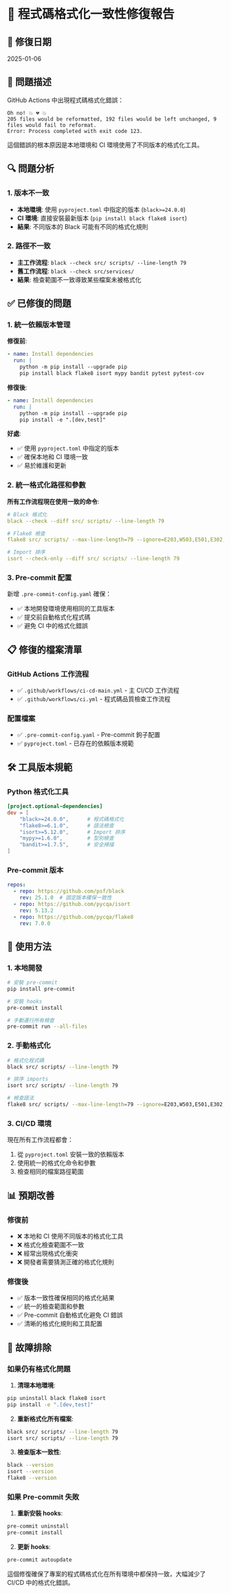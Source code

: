 # 🔧 程式碼格式化一致性修復報告

## 📅 修復日期
2025-01-06

## 🚨 問題描述

GitHub Actions 中出現程式碼格式化錯誤：

```
Oh no! 💥 💔 💥
205 files would be reformatted, 192 files would be left unchanged, 9 files would fail to reformat.
Error: Process completed with exit code 123.
```

這個錯誤的根本原因是本地環境和 CI 環境使用了不同版本的格式化工具。

## 🔍 問題分析

### 1. **版本不一致**
- **本地環境**: 使用 `pyproject.toml` 中指定的版本 (`black>=24.0.0`)
- **CI 環境**: 直接安裝最新版本 (`pip install black flake8 isort`)
- **結果**: 不同版本的 Black 可能有不同的格式化規則

### 2. **路徑不一致**
- **主工作流程**: `black --check src/ scripts/ --line-length 79`
- **舊工作流程**: `black --check src/services/`
- **結果**: 檢查範圍不一致導致某些檔案未被格式化

## ✅ 已修復的問題

### 1. **統一依賴版本管理**

**修復前**:
```yaml
- name: Install dependencies
  run: |
    python -m pip install --upgrade pip
    pip install black flake8 isort mypy bandit pytest pytest-cov
```

**修復後**:
```yaml
- name: Install dependencies
  run: |
    python -m pip install --upgrade pip
    pip install -e ".[dev,test]"
```

**好處**:
- ✅ 使用 `pyproject.toml` 中指定的版本
- ✅ 確保本地和 CI 環境一致
- ✅ 易於維護和更新

### 2. **統一格式化路徑和參數**

**所有工作流程現在使用一致的命令**:
```yaml
# Black 格式化
black --check --diff src/ scripts/ --line-length 79

# Flake8 檢查
flake8 src/ scripts/ --max-line-length=79 --ignore=E203,W503,E501,E302,W391

# Import 排序
isort --check-only --diff src/ scripts/ --line-length 79
```

### 3. **Pre-commit 配置**
新增 `.pre-commit-config.yaml` 確保：
- ✅ 本地開發環境使用相同的工具版本
- ✅ 提交前自動格式化程式碼
- ✅ 避免 CI 中的格式化錯誤

## 📋 修復的檔案清單

### GitHub Actions 工作流程
- ✅ `.github/workflows/ci-cd-main.yml` - 主 CI/CD 工作流程
- ✅ `.github/workflows/ci.yml` - 程式碼品質檢查工作流程

### 配置檔案
- ✅ `.pre-commit-config.yaml` - Pre-commit 鉤子配置
- ✅ `pyproject.toml` - 已存在的依賴版本規範

## 🛠️ 工具版本規範

### Python 格式化工具
```toml
[project.optional-dependencies]
dev = [
    "black>=24.0.0",      # 程式碼格式化
    "flake8>=6.1.0",      # 語法檢查
    "isort>=5.12.0",      # Import 排序
    "mypy>=1.6.0",        # 型別檢查
    "bandit>=1.7.5",      # 安全掃描
]
```

### Pre-commit 版本
```yaml
repos:
  - repo: https://github.com/psf/black
    rev: 25.1.0  # 固定版本確保一致性
  - repo: https://github.com/pycqa/isort
    rev: 5.13.2
  - repo: https://github.com/pycqa/flake8
    rev: 7.0.0
```

## 🚀 使用方法

### 1. **本地開發**
```bash
# 安裝 pre-commit
pip install pre-commit

# 安裝 hooks
pre-commit install

# 手動運行所有檢查
pre-commit run --all-files
```

### 2. **手動格式化**
```bash
# 格式化程式碼
black src/ scripts/ --line-length 79

# 排序 imports
isort src/ scripts/ --line-length 79

# 檢查語法
flake8 src/ scripts/ --max-line-length=79 --ignore=E203,W503,E501,E302,W391
```

### 3. **CI/CD 環境**
現在所有工作流程都會：
1. 從 `pyproject.toml` 安裝一致的依賴版本
2. 使用統一的格式化命令和參數
3. 檢查相同的檔案路徑範圍

## 📊 預期改善

### 修復前
- ❌ 本地和 CI 使用不同版本的格式化工具
- ❌ 格式化檢查範圍不一致
- ❌ 經常出現格式化衝突
- ❌ 開發者需要猜測正確的格式化規則

### 修復後
- ✅ 版本一致性確保相同的格式化結果
- ✅ 統一的檢查範圍和參數
- ✅ Pre-commit 自動格式化避免 CI 錯誤
- ✅ 清晰的格式化規則和工具配置

## 🔧 故障排除

### 如果仍有格式化問題

1. **清理本地環境**:
```bash
pip uninstall black flake8 isort
pip install -e ".[dev,test]"
```

2. **重新格式化所有檔案**:
```bash
black src/ scripts/ --line-length 79
isort src/ scripts/ --line-length 79
```

3. **檢查版本一致性**:
```bash
black --version
isort --version
flake8 --version
```

### 如果 Pre-commit 失敗

1. **重新安裝 hooks**:
```bash
pre-commit uninstall
pre-commit install
```

2. **更新 hooks**:
```bash
pre-commit autoupdate
```

這個修復確保了專案的程式碼格式化在所有環境中都保持一致，大幅減少了 CI/CD 中的格式化錯誤。